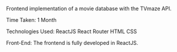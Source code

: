 Frontend implementation of a movie database with the TVmaze API.

Time Taken:
1 Month

Technologies Used:
ReactJS
React Router
HTML
CSS

Front-End:
The frontend is fully developed in ReactJS.
